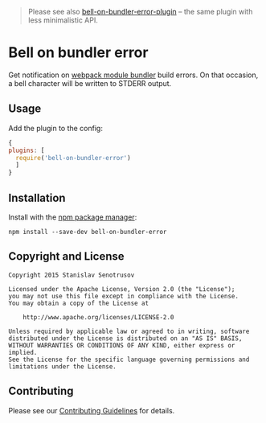 > Please see also [bell-on-bundler-error-plugin](https://github.com/senotrusov/bell-on-bundler-error-plugin) – the same plugin with less minimalistic API.

# Bell on bundler error

Get notification on [webpack module bundler](http://webpack.github.io/) build errors.
On that occasion, a bell character will be written to STDERR output.

## Usage

Add the plugin to the config:

```javascript
{
plugins: [
  require('bell-on-bundler-error')
  ]
}
```

## Installation

Install with the [npm package manager](https://github.com/npm/npm):

```
npm install --save-dev bell-on-bundler-error
```


## Copyright and License

```
Copyright 2015 Stanislav Senotrusov

Licensed under the Apache License, Version 2.0 (the "License");
you may not use this file except in compliance with the License.
You may obtain a copy of the License at

    http://www.apache.org/licenses/LICENSE-2.0

Unless required by applicable law or agreed to in writing, software
distributed under the License is distributed on an "AS IS" BASIS,
WITHOUT WARRANTIES OR CONDITIONS OF ANY KIND, either express or implied.
See the License for the specific language governing permissions and
limitations under the License.
```


## Contributing

Please see our [Contributing Guidelines](CONTRIBUTING.md) for details.
